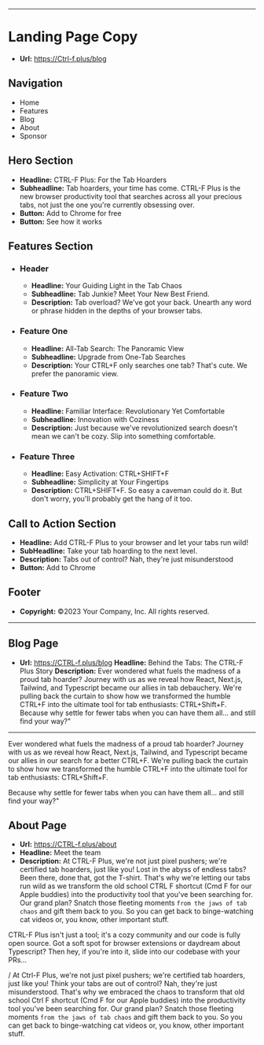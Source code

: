 ________________________
# Landing Page Copy
- **Url:** https://Ctrl-f.plus/blog

## Navigation
- Home
- Features
- Blog
- About
- Sponsor

## Hero Section
- **Headline:** CTRL-F Plus: For the Tab Hoarders
- **Subheadline:** Tab hoarders, your time has come. CTRL-F Plus is the new browser productivity tool that searches across all your precious tabs, not just the one you're currently obsessing over.
- **Button:** Add to Chrome for free
- **Button:** See how it works

## Features Section
- ### Header
    - **Headline:** Your Guiding Light in the Tab Chaos
    - **Subheadline:** Tab Junkie? Meet Your New Best Friend.
    - **Description:** Tab overload? We've got your back. Unearth any word or phrase hidden in the depths of your browser tabs.
- ### Feature One
    - **Headline:** All-Tab Search: The Panoramic View
    - **Subheadline:** Upgrade from One-Tab Searches
    - **Description:** Your CTRL+F only searches one tab? That's cute. We prefer the panoramic view.
- ### Feature Two
    - **Headline:** Familiar Interface: Revolutionary Yet Comfortable
    - **Subheadline:** Innovation with Coziness
    - **Description:** Just because we've revolutionized search doesn't mean we can't be cozy. Slip into something comfortable.
- ### Feature Three
    - **Headline:** Easy Activation: CTRL+SHIFT+F
    - **Subheadline:** Simplicity at Your Fingertips
    - **Description:** CTRL+SHIFT+F. So easy a caveman could do it. But don't worry, you'll probably get the hang of it too.

## Call to Action Section
- **Headline:** Add CTRL-F Plus to your browser and let your tabs run wild!
- **SubHeadline:** Take your tab hoarding to the next level.
- **Description:** Tabs out of control? Nah, they're just misunderstood
- **Button:** Add to Chrome


## Footer
- **Copyright:** ©2023 Your Company, Inc. All rights reserved.

________________________

## Blog Page
- **Url:** https://CTRL-f.plus/blog
**Headline:** Behind the Tabs: The CTRL-F Plus Story
**Description:** Ever wondered what fuels the madness of a proud tab hoarder? Journey with us as we reveal how React, Next.js, Tailwind, and Typescript became our allies in tab debauchery. We're pulling back the curtain to show how we transformed the humble CTRL+F into the ultimate tool for tab enthusiasts: CTRL+Shift+F. Because why settle for fewer tabs when you can have them all... and still find your way?"
___________________


Ever wondered what fuels the madness of a proud tab hoarder? Journey with us as we reveal how React, Next.js, Tailwind, and Typescript became our allies in our search for a better CTRL+F. We're pulling back the curtain to show how we transformed the humble CTRL+F into the ultimate tool for tab enthusiasts: CTRL+Shift+F.

Because why settle for fewer tabs when you can have them all... and still find your way?"


## About Page
- **Url:** https://CTRL-f.plus/about
- **Headline:** Meet the team
- **Description:** At CTRL-F Plus, we're not just pixel pushers; we're certified tab hoarders, just like you! Lost in the abyss of endless tabs? Been there, done that, got the T-shirt. That's why we're letting our tabs run wild as we transform the old school CTRL F shortcut (Cmd F for our Apple buddies) into the productivity tool that you've been searching for. Our grand plan? Snatch those fleeting moments `from the jaws of tab chaos` and gift them back to you. So you can get back to binge-watching cat videos or, you know, other important stuff.

CTRL-F Plus isn't just a tool; it's a cozy community and our code is fully open source. Got a soft spot for browser extensions or daydream about Typescript? Then hey, if you're into it, slide into our codebase with your PRs...


/
At Ctrl-F Plus, we're not just pixel pushers; we're certified tab hoarders, just like you! Think your tabs are out of control? Nah, they're just misunderstood. That's why we embraced the chaos to transform that old school Ctrl F shortcut (Cmd F for our Apple buddies) into the productivity tool you've been searching for. Our grand plan? Snatch those fleeting moments `from the jaws of tab chaos` and gift them back to you. So you can get back to binge-watching cat videos or, you know, other important stuff.
